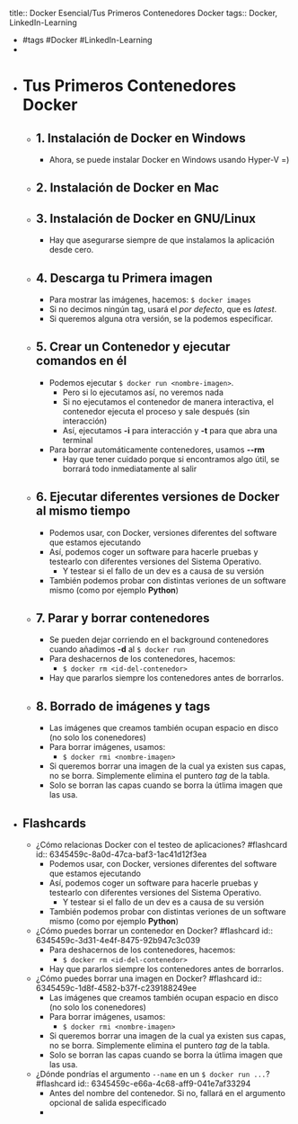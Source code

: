 title:: Docker Esencial/Tus Primeros Contenedores Docker
tags:: Docker, LinkedIn-Learning

- #tags #Docker #LinkedIn-Learning
-
- # Tus Primeros Contenedores Docker
	- ## 1. Instalación de Docker en Windows
		- Ahora, se puede instalar Docker en Windows usando Hyper-V =)
	- ## 2. Instalación de Docker en Mac
	- ## 3. Instalación de Docker en GNU/Linux
		- Hay que asegurarse siempre de que instalamos la aplicación desde cero.
	- ## 4. Descarga tu Primera imagen
		- Para mostrar las imágenes, hacemos: `$ docker images`
		- Si no decimos ningún tag, usará el *por defecto*, que es *latest*.
		- Si queremos alguna otra versión, se la podemos especificar.
	- ## 5. Crear un Contenedor y ejecutar comandos en él
		- Podemos ejecutar `$ docker run <nombre-imagen>`.
			- Pero si lo ejecutamos así, no veremos nada
			- Si no ejecutamos el contenedor de manera interactiva, el contenedor ejecuta el proceso y sale después (sin interacción)
			- Así, ejecutamos **-i** para interacción y **-t** para que abra una terminal
		- Para borrar automáticamente contenedores, usamos **--rm**
			- Hay que tener cuidado porque si encontramos algo útil, se borrará todo inmediatamente al salir
	- ## 6. Ejecutar diferentes versiones de Docker al mismo tiempo
		- Podemos usar, con Docker, versiones diferentes del software que estamos ejecutando
		- Así, podemos coger un software para hacerle pruebas y testearlo con diferentes versiones del Sistema Operativo.
			- Y testear si el fallo de un dev es a causa de su versión
		- También podemos probar con distintas veriones de un software mismo (como por ejemplo **Python**)
	- ## 7. Parar y borrar contenedores
		- Se pueden dejar corriendo en el background contenedores cuando añadimos **-d** al `$ docker run`
		- Para deshacernos de los contenedores, hacemos:
			- `$ docker rm <id-del-contenedor>`
		- Hay que pararlos siempre los contenedores antes de borrarlos.
	- ## 8. Borrado de imágenes y tags
		- Las imágenes que creamos también ocupan espacio en disco (no solo los conenedores)
		- Para borrar imágenes, usamos:
			- `$ docker rmi <nombre-imagen>`
		- Si queremos borrar una imagen de la cual ya existen sus capas, no se borra. Simplemente elimina el puntero *tag* de la tabla.
		- Solo se borran las capas cuando se borra la útlima imagen que las usa.
- ## Flashcards
	- ¿Cómo relacionas Docker con el testeo de aplicaciones? #flashcard
	  id:: 6345459c-8a0d-47ca-baf3-1ac41d12f3ea
		- Podemos usar, con Docker, versiones diferentes del software que estamos ejecutando
		- Así, podemos coger un software para hacerle pruebas y testearlo con diferentes versiones del Sistema Operativo.
			- Y testear si el fallo de un dev es a causa de su versión
		- También podemos probar con distintas veriones de un software mismo (como por ejemplo **Python**)
	- ¿Cómo puedes borrar un contenedor en Docker? #flashcard
	  id:: 6345459c-3d31-4e4f-8475-92b947c3c039
		- Para deshacernos de los contenedores, hacemos:
			- `$ docker rm <id-del-contenedor>`
		- Hay que pararlos siempre los contenedores antes de borrarlos.
	- ¿Cómo puedes borrar una imagen en Docker? #flashcard
	  id:: 6345459c-1d8f-4582-b37f-c239188249ee
		- Las imágenes que creamos también ocupan espacio en disco (no solo los conenedores)
		- Para borrar imágenes, usamos:
			- `$ docker rmi <nombre-imagen>`
		- Si queremos borrar una imagen de la cual ya existen sus capas, no se borra. Simplemente elimina el puntero *tag* de la tabla.
		- Solo se borran las capas cuando se borra la útlima imagen que las usa.
	- ¿Dónde pondrías el argumento `--name` en un `$ docker run ...`? #flashcard
	  id:: 6345459c-e66a-4c68-aff9-041e7af33294
		- Antes del nombre del contenedor. Si no, fallará en el argumento opcional de salida especificado
		-